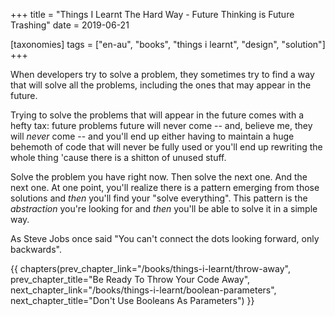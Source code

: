 +++
title = "Things I Learnt The Hard Way - Future Thinking is Future Trashing"
date = 2019-06-21

[taxonomies]
tags = ["en-au", "books", "things i learnt", "design", "solution"]
+++

When developers try to solve a problem, they sometimes try to find a way that
will solve all the problems, including the ones that may appear in the future.

<!-- more -->

Trying to solve the problems that will appear in the future comes with a hefty
tax: future problems future will never come -- and, believe me, they will
_never_ come -- and you'll end up either having to maintain a huge behemoth of
code that will never be fully used or you'll end up rewriting the whole thing
'cause there is a shitton of unused stuff.

Solve the problem you have right now. Then solve the next one. And the next
one. At one point, you'll realize there is a pattern emerging from those
solutions and _then_ you'll find your "solve everything". This pattern is the
_abstraction_ you're looking for and _then_ you'll be able to solve it in a
simple way.

As Steve Jobs once said "You can't connect the dots looking forward, only
backwards".

{{ chapters(prev_chapter_link="/books/things-i-learnt/throw-away", prev_chapter_title="Be Ready To Throw Your Code Away", next_chapter_link="/books/things-i-learnt/boolean-parameters", next_chapter_title="Don't Use Booleans As Parameters") }}
